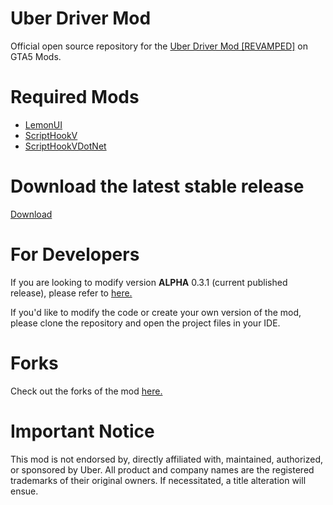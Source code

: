 # Uber Driver Mod
Official open source repository for the [Uber Driver Mod [REVAMPED]](https://www.gta5-mods.com/scripts/uber-driver-revamped) on GTA5 Mods.

# Required Mods
* [LemonUI](https://github.com/LemonUIbyLemon/LemonUI/releases)
* [ScriptHookV](http://www.dev-c.com/gtav/scripthookv/)
* [ScriptHookVDotNet](https://github.com/crosire/scripthookvdotnet/releases)

# Download the latest stable release
[Download](https://github.com/chillnook/UberDriverMod/releases)

# For Developers
If you are looking to modify version **ALPHA** 0.3.1 (current published release), please refer to [here.](https://github.com/chillnook/UberDriver_ALPHA_0.3.1)

If you'd like to modify the code or create your own version of the mod, please clone the repository and open the project files in your IDE.

# Forks
Check out the forks of the mod [here.](https://github.com/chillnook/UberDriverMod/forks)

# Important Notice
This mod is not endorsed by, directly affiliated with, maintained, authorized, or sponsored by Uber. All product and company names are the registered trademarks of their
original owners. If necessitated, a title alteration will ensue.
